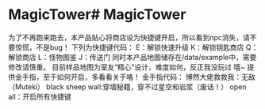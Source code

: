 # MagicTower# MagicTower
为了不再跑来跑去，本产品贴心将商店设为快捷键开启，所以看到npc消失，请不要惊慌，不是bug！
下列为快捷键代码：
E：解锁快速升级
K：解锁钥匙商店
Q：解锁商店
L：怪物图鉴
J：传送门
同时本产品地图储存在/data/example中，需要修改请慎重。
目前样品地图为室友“精心”设计，难度如何，反正我没玩过 嘻~
提供金手指，至于如何开启，多看看关于咯！
金手指代码：
博然大佬救救我：无敌（Muteki）
black sheep wall:穿墙秘籍，穿不过星空和岩浆（废话！）
open all：开启所有快捷键
